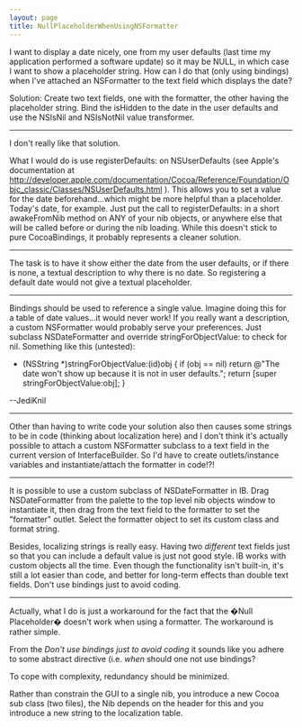 ```yaml
---
layout: page
title: NullPlaceholderWhenUsingNSFormatter
---
```


I want to display a date nicely, one from my user defaults (last time my application performed a software update) so it may be NULL, in which case I want to show a placeholder string. How can I do that (only using bindings) when I've attached an NSFormatter to the text field which displays the date?

Solution: Create two text fields, one with the formatter, the other having the placeholder string. Bind the isHidden to the date in the user defaults and use the NSIsNil and NSIsNotNil value transformer.

----

I don't really like that solution.

What I would do is use registerDefaults: on NSUserDefaults (see Apple's documentation at http://developer.apple.com/documentation/Cocoa/Reference/Foundation/Objc_classic/Classes/NSUserDefaults.html ). This allows you to set a value for the date beforehand...which might be more helpful than a placeholder. Today's date, for example. Just put the call to registerDefaults: in a short awakeFromNib method on ANY of your nib objects, or anywhere else that will be called before or during the nib loading. While this doesn't stick to pure CocoaBindings, it probably represents a cleaner solution.

----

The task is to have it show either the date from the user defaults, or if there is none, a textual description to why there is no date. So registering a default date would not give a textual placeholder.

----

Bindings should be used to reference a single value. Imagine doing this for a table of date values...it would never work! If you really want a description, a custom NSFormatter would probably serve your preferences. Just subclass NSDateFormatter and override stringForObjectValue: to check for nil. Something like this (untested):
    
- (NSString *)stringForObjectValue:(id)obj
{
    if (obj == nil) return @"The date won't show up because it is not in user defaults.";
    return [super stringForObjectValue:obj];
}

--JediKnil

----

Other than having to write code your solution also then causes some strings to be in code (thinking about localization here) and I don't think it's actually possible to attach a custom NSFormatter subclass to a text field in the current version of InterfaceBuilder. So I'd have to create outlets/instance variables and instantiate/attach the formatter in code!?!

----

It is possible to use a custom subclass of NSDateFormatter in IB.  Drag NSDateFormatter from the palette to the top level nib objects window to instantiate it, then drag from the text field to the formatter to set the "formatter" outlet.  Select the formatter object to set its custom class and format string.

Besides, localizing strings is really easy. Having two *different* text fields just so that you can include a default value is just not good style. IB works with custom objects all the time. Even though the functionality isn't built-in, it's still a lot easier than code, and better for long-term effects than double text fields. Don't use bindings just to avoid coding.

----

Actually, what I do is just a workaround for the fact that the �Null Placeholder� doesn't work when using a formatter. The workaround is rather simple.

From the *Don't use bindings just to avoid coding* it sounds like you adhere to some abstract directive (i.e. *when* should one not use bindings? 

To cope with complexity, redundancy should be minimized.

Rather than constrain the GUI to a single nib, you introduce a new Cocoa sub class (two files), the Nib depends on the header for this and you introduce a new string to the localization table.


